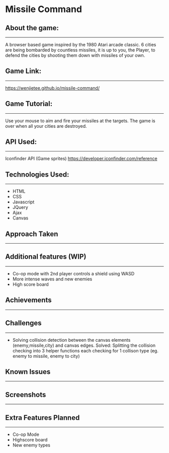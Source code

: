 # Missile Command

## About the game:

---

A browser based game inspired by the 1980 Atari arcade classic. 6 cities are being bombarded by countless missiles, it is up to you, the Player, to defend the cities by shooting them down with missiles of your own.

## Game Link:

---

https://wenjietee.github.io/missile-command/

## Game Tutorial:

---

Use your mouse to aim and fire your missiles at the targets. The game is over when all your cities are destroyed.

## API Used:

---

Iconfinder API (Game sprites)
https://developer.iconfinder.com/reference

## Technologies Used:

---

- HTML
- CSS
- Javascript
- JQuery
- Ajax
- Canvas

## Approach Taken

---

## Additional features (WIP)

---

- Co-op mode with 2nd player controls a shield using WASD
- More intense waves and new enemies
- High score board

## Achievements

---

## Challenges

---

- Solving collision detection between the canvas elements (enemy,missile,city) and canvas edges.
  Solved: Splitting the collision checking into 3 helper functions each checking for 1 collison type (eg. enemy to missile, enemy to city)

## Known Issues

---

## Screenshots

---

## Extra Features Planned

---

- Co-op Mode
- Highscore board
- New enemy types
